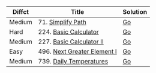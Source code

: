 | Diffct | Title                        | Solution                                                                 |
| ------ | ---------------------------- | ------------------------------------------------------------------------ |
| Medium | 71. [Simplify Path](https://leetcode.com/problems/simplify-path/)                    | [Go](71.simplify-path.go)             |
| Hard   | 224. [Basic Calculator](https://leetcode.com/problems/basic-calculator/)             | [Go](224.basic-calculator.go)         |
| Medium | 227. [Basic Calculator II](https://leetcode.com/problems/basic-calculator-ii/)       | [Go](227.basic-calculator-ii.go)      |
| Easy   | 496. [Next Greater Element I](https://leetcode.com/problems/next-greater-element-i/) | [Go](496.next-greater-element-i.go)   |
| Medium | 739. [Daily Temperatures](https://leetcode.com/problems/daily-temperatures/)         | [Go](739.daily-temperatures.go)       |